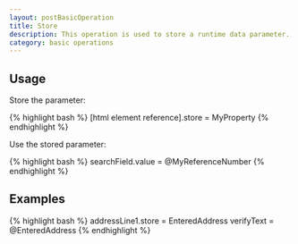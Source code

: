 ```yaml
---
layout: postBasicOperation
title: Store
description: This operation is used to store a runtime data parameter.
category: basic operations
---
```


## Usage

Store the parameter:

{% highlight bash %}
[html element reference].store = MyProperty
{% endhighlight %}

Use the stored parameter:

{% highlight bash %}
searchField.value = @MyReferenceNumber
{% endhighlight %}

## Examples

{% highlight bash %}
addressLine1.store = EnteredAddress
verifyText = @EnteredAddress
{% endhighlight %}


